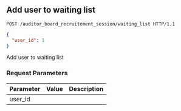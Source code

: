 ## Add user to waiting list

```http
POST /auditor_board_recruitement_session/waiting_list HTTP/1.1
```

```json
{
  "user_id": 1
}
```

Add user to waiting list

### Request Parameters

Parameter           |  Value | Description
------------------- | ------ | ------
user_id             | |
